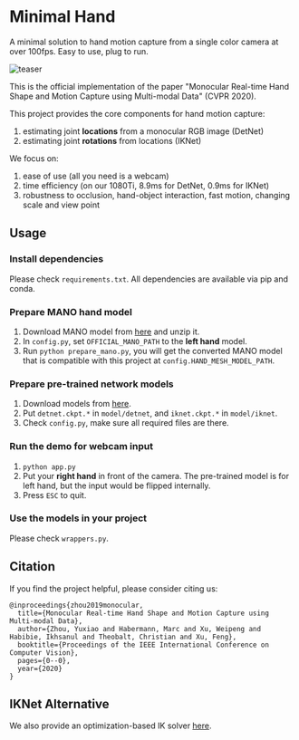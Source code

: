 # Minimal Hand

A minimal solution to hand motion capture from a single color camera at over 100fps.
Easy to use, plug to run.

![teaser](teaser.gif)

This is the official implementation of the paper "Monocular Real-time Hand Shape and Motion Capture using Multi-modal Data" (CVPR 2020).

This project provides the core components for hand motion capture:
1. estimating joint **locations** from a monocular RGB image (DetNet)
1. estimating joint **rotations** from locations (IKNet)

We focus on:
1. ease of use (all you need is a webcam)
1. time efficiency (on our 1080Ti, 8.9ms for DetNet, 0.9ms for IKNet)
1. robustness to occlusion, hand-object interaction, fast motion, changing scale and view point

## Usage

### Install dependencies
Please check `requirements.txt`. All dependencies are available via pip and conda.

### Prepare MANO hand model
1. Download MANO model from [here](https://mano.is.tue.mpg.de/) and unzip it.
1. In `config.py`, set `OFFICIAL_MANO_PATH` to the **left hand** model.
1. Run `python prepare_mano.py`, you will get the converted MANO model that is compatible with this project at `config.HAND_MESH_MODEL_PATH`.

### Prepare pre-trained network models
1. Download models from [here](https://drive.google.com/open?id=1ZnDYF9rHKbef27tiHkWrLznqe18le7ol).
1. Put `detnet.ckpt.*` in `model/detnet`, and `iknet.ckpt.*` in `model/iknet`.
1. Check `config.py`, make sure all required files are there.

### Run the demo for webcam input
1. `python app.py`
1. Put your **right hand** in front of the camera. The pre-trained model is for left hand, but the input would be flipped internally.
1. Press `ESC` to quit.

### Use the models in your project
Please check `wrappers.py`.

## Citation

If you find the project helpful, please consider citing us:
```
@inproceedings{zhou2019monocular,
  title={Monocular Real-time Hand Shape and Motion Capture using Multi-modal Data},
  author={Zhou, Yuxiao and Habermann, Marc and Xu, Weipeng and Habibie, Ikhsanul and Theobalt, Christian and Xu, Feng},
  booktitle={Proceedings of the IEEE International Conference on Computer Vision},
  pages={0--0},
  year={2020}
}
```

## IKNet Alternative
We also provide an optimization-based IK solver [here](https://github.com/CalciferZh/Minimal-IK).

